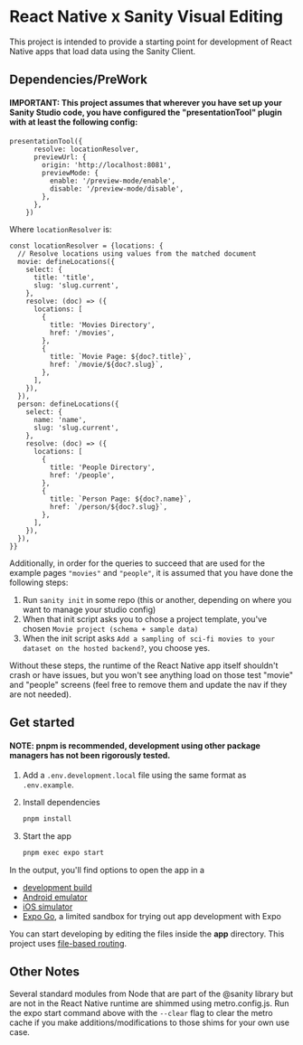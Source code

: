 # React Native x Sanity Visual Editing

This project is intended to provide a starting point for development of React Native apps that load data using the Sanity Client. 


## Dependencies/PreWork

#### IMPORTANT: This project assumes that wherever you have set up your Sanity Studio code, you have configured the "presentationTool" plugin with at least the following config: 

```
presentationTool({
      resolve: locationResolver,
      previewUrl: {
        origin: 'http://localhost:8081',
        previewMode: {
          enable: '/preview-mode/enable',
          disable: '/preview-mode/disable',
        },
      },
    })
```
Where `locationResolver` is: 

```
const locationResolver = {locations: {
  // Resolve locations using values from the matched document
  movie: defineLocations({
    select: {
      title: 'title',
      slug: 'slug.current',
    },
    resolve: (doc) => ({
      locations: [
        {
          title: 'Movies Directory',
          href: '/movies',
        },
        {
          title: `Movie Page: ${doc?.title}`,
          href: `/movie/${doc?.slug}`,
        },
      ],
    }),
  }),
  person: defineLocations({
    select: {
      name: 'name',
      slug: 'slug.current',
    },
    resolve: (doc) => ({
      locations: [
        {
          title: 'People Directory',
          href: '/people',
        },
        {
          title: `Person Page: ${doc?.name}`,
          href: `/person/${doc?.slug}`,
        },
      ],
    }),
  }),
}}
```


Additionally, in order for the queries to succeed that are used for the example pages `"movies"` and `"people"`, it is assumed that you have done the following steps: 
1. Run `sanity init` in some repo (this or another, depending on where you want to manage your studio config)
2. When that init script asks you to chose a project template, you've chosen `Movie project (schema + sample data)`
3. When the init script asks `Add a sampling of sci-fi movies to your dataset on the hosted backend?`, you choose yes. 

Without these steps, the runtime of the React Native app itself shouldn't crash or have issues, but you won't see anything load on those test "movie" and "people" screens (feel free to remove them and update the nav if they are not needed).



## Get started

#### NOTE: pnpm is recommended, development using other package managers has not been rigorously tested.

1. Add a `.env.development.local` file using the same format as `.env.example`.

2. Install dependencies

   ```bash
   pnpm install
   ```


3. Start the app

   ```bash
   pnpm exec expo start
   ```

In the output, you'll find options to open the app in a

- [development build](https://docs.expo.dev/develop/development-builds/introduction/)
- [Android emulator](https://docs.expo.dev/workflow/android-studio-emulator/)
- [iOS simulator](https://docs.expo.dev/workflow/ios-simulator/)
- [Expo Go](https://expo.dev/go), a limited sandbox for trying out app development with Expo

You can start developing by editing the files inside the **app** directory. This project uses [file-based routing](https://docs.expo.dev/router/introduction).

## Other Notes

Several standard modules from Node that are part of the @sanity library but are not in the React Native runtime are shimmed using metro.config.js. Run the expo start command above with the `--clear` flag to clear the metro cache if you make additions/modifications to those shims for your own use case.